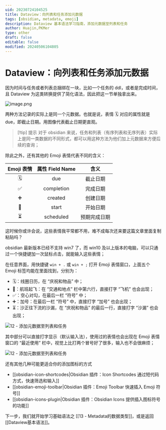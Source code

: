 ```yaml
---
uid: 20230724104525
title: Dataview：向列表和任务添加元数据
tags: [obsidian, metadata, emoji]
description: Dataview 基本语法学习指南，添加元数据至列表和任务
author: Huajin,PKMer
type: other
draft: false
editable: false
modified: 20240506104805
---
```


# Dataview：向列表和任务添加元数据

因为时间与任务或者列表总捆绑在一块，比如一个任务的 ddl，或者是完成时间，且 Dataview 为这类转换提供了简化语法，因此把这一节单独拿出来。

![image.png](https://cdn.pkmer.cn/images/20231217141056.png!pkmer)

两种方法记录的实际上是同一个元数据。也就是说，表情 🗓️ 对应的属性就是 due，即截止日期。用图像代表截止日期更直观。

> [!tip] 提示
> 对于 obsidian 来说，任务和列表（有序列表和无序列表）实际上是同一类数据的不同形式，都可以用这种方法为他们加上元数据来方便后续的查询；

除此之外，还有其他的 Emoji 表情代表不同的含义：

|Emoji 表情|属性 Field Name|含义|
|:-:|:-:|:-:|
|🗓️|due|截止日期|
|✅ |completion|完成日期|
|➕|created|创建日期 |
|🛫 |start|开始日期|
|⏳ |scheduled|预期完成日期 |

这时候你或许会说，这些表情我平常都不用，难不成每次还来要这篇文章里面复制粘贴吗？

obsidian 最新版本已经不支持 win7 了，而 win10 及以上版本的电脑，可以只通过一个快捷键加一次鼠标点击，就能输入这些表情；

在任意界面，用快捷键 `win + .` 或 `win + ;` 打开 Emoji 表情窗口，上面五个 Emoji 标签均能在里面找到，分别为：

- 🗓：线圈日历，在 “庆祝和物品” 中；
- 🛫：航班起飞：在 “交通和地点” 栏中第六行，直接打字 “飞机” 也会出现；
- ✅：空心对勾，在最后一栏 “符号” 中；
- ➕：加号：在最后一栏 “符号” 中，直接打字 “加号” 也会出现；
- ⏳：沙正往下流的沙漏，在 “庆祝和物品” 的最后一行，直接打字 “沙漏” 也会出现；

![12 - 添加元数据至列表和任务](https://cdn.pkmer.cn/images/202308100933256.png!pkmer)

其中部分可以直接打字显示（默认输入法），使用过的表情也会出现在 Emoji 表情窗口的 “最近使用” 栏中，视觉上比打两个冒号好了很多，输入也不会很麻烦；

![12 - 添加元数据至列表和任务](https://cdn.pkmer.cn/images/202308100933470.png!pkmer)

还有其他几种可能更适合你的添加图标的方式

- [[obsidian-icon-shortcodes|Obsidian 插件：Icon Shortcodes 通过短代码方式，快速筛选和输入]]
- [[obsidian-emoji-toolbar|Obsidian 插件：Emoji Toolbar 快速插入 Emoji 符号]]
- [[obsidian-icons-plugin|Obsidian 插件：Obsidian Icons 提供插入图标符号的功能]]

下一步，我们就开始学习基础语法之 [[13 - Metadata的数据类型]]，或是返回 [[Dataview基本语法]]。